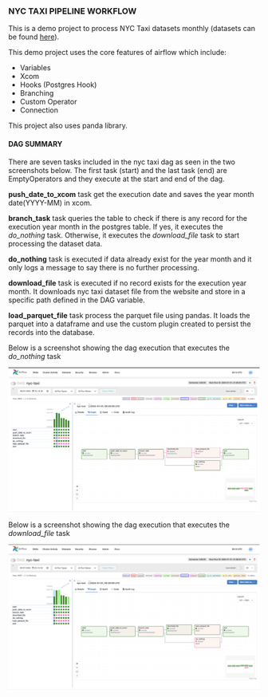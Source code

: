 ### **NYC TAXI PIPELINE WORKFLOW**

This is a demo project to process NYC Taxi datasets monthly (datasets can be found [here](https://www.nyc.gov/site/tlc/about/tlc-trip-record-data.page)).

This demo project uses the core features of airflow which include:
- Variables
- Xcom
- Hooks (Postgres Hook)
- Branching
- Custom Operator
- Connection

This project also uses panda library.

#### **DAG SUMMARY**

There are seven tasks included in the nyc taxi dag as seen in the two screenshots below. The first task (start) and the last task (end) are EmptyOperators and they execute at the start and end of the dag. 

**push_date_to_xcom** task get the execution date and saves the year month date(YYYY-MM) in xcom. 

**branch_task** task queries the table to check if there is any record for the execution year month in the postgres table. If yes, it executes the *do_nothing* task. Otherwise, it executes the *download_file* task to start processing the dataset data.

**do_nothing** task is executed if data already exist for the year month and it only logs a message to say there is no further processing.

**download_file** task is executed if no record exists for the execution year month. It downloads nyc taxi dataset file from the website and store in a specific path defined in the DAG variable.

**load_parquet_file** task process the parquet file using pandas. It loads the parquet into a dataframe and use the custom plugin created to persist the records into the database.


Below is a screenshot showing the dag execution that executes the *do_nothing* task

![Do Nothing Graph](screenshots/do-nothing-graph.PNG)

Below is a screenshot showing the dag execution that executes the *download_file* task

![Full Processing Graph](screenshots/full-processing-graph.PNG)


